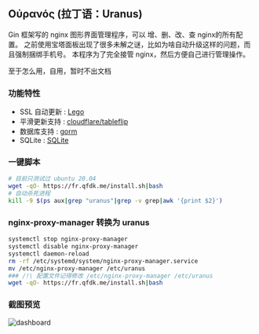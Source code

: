 ## Οὐρανός (拉丁语：Uranus)

Gin 框架写的 nginx 图形界面管理程序，可以 增、删、改、查 nginx的所有配置。
之前使用宝塔面板出现了很多未解之谜，比如为啥自动升级这样的问题，而且强制捆绑手机号。
本程序为了完全接管 nginx，然后方便自己进行管理操作。

至于怎么用，自用，暂时不出文档

### 功能特性

* SSL 自动更新 : [Lego](https://github.com/go-acme/lego)
* 平滑更新支持 : [cloudflare/tableflip](https://github.com/cloudflare/tableflip)
* 数据库支持 : [gorm](https://github.com/go-gorm/gorm)
* SQLite : [SQLite](https://github.com/go-gorm/sqlite)

### 一键脚本
```bash
# 目前只测试过 ubuntu 20.04
wget -qO- https://fr.qfdk.me/install.sh|bash
# 自动杀死进程
kill -9 $(ps aux|grep "uranus"|grep -v grep|awk '{print $2}')
```

### nginx-proxy-manager 转换为 uranus
```bash
systemctl stop nginx-proxy-manager
systemctl disable nginx-proxy-manager
systemctl daemon-reload
rm -rf /etc/systemd/system/nginx-proxy-manager.service
mv /etc/nginx-proxy-manager /etc/uranus
### /!\ 配置文件记得修改 /etc/nginx-proxy-manager /etc/uranus
wget -qO- https://fr.qfdk.me/install.sh|bash
```

### 截图预览
![dashboard](https://s2.loli.net/2022/04/15/vsWiH5YdnQrlhaB.png)